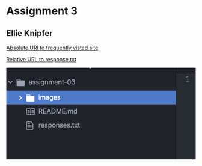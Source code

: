 # Assignment 3
## Ellie Knipfer

[Absolute URl to frequently visted site](https://www.google.com)

[Relative URL to response.txt](../assignment-03/responses.txt)

![Relative URl to screenshot](./images/atom-screenshot-1.png)
